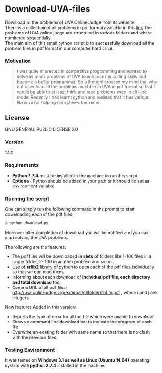 # Download-UVA-files
Download all the problems of UVA Online Judge from its website  
There is a collection of all problems in pdf format available in this [link](https://uva.onlinejudge.org/index.php?option=com_onlinejudge&Itemid=8&category=1)
    The problems of UVA online judge are structured in various folders and where numbered sequentially.  
	The main aim of this small python script is to successfully download all the problem files in pdf format in our computer hard drive.

### Motivation

>I was quite interested in competitive programming and wanted to solve as many 
>problems of UVA to enhance my coding skills and become a  better programmer. 
>So a thought crossed my mind that why not download all the problems available in UVA 
>in pdf format so that I would be able to at least think and read problems even in off-line mode.
>Recently I had learnt python and realised that it has various libraries for helping
>me achieve the same

License
---------

GNU GENERAL PUBLIC LICENSE 2.0

### Version 
1.1.0

### Requirements 

* **Python 2.7.4** must be installed in the machine to run this script.
* **Optional**- Python should be added in your path or it should be set 
as environment variable 

### Running the script 
One can simply run the following command in the prompt to start downloading each of the pdf files:

```sh
$ python download.py
```

Moreover after completion of download you will be notified and you can start solving the 
UVA problems. 

The following are the features:

* The pdf files will be downloaded **in slots** of folders like 1-100 files in a single folder, 2- 100 in another problem and so on....
* Use of **urlib2** library of python to open each of the pdf files individually so that we can read them.	
* Informing about each download of **individual pdf file, each directory and total download** too.
* Generic URL of all pdf files: http://uva.onlinejudge.org/external/jthfolder/ithfile.pdf , where i and j are integers 

New features Added in this version:
* Reports the type of error for all the file which were unable to download.
* Shows a command line download bar to indicate the progress of each file.
* Overwrite an existing folder with same name so that there is no clash with the previous files.

### Testing Environment 

It was tested on **Windows 8.1 as well as Linux (Ubuntu 14.04)** operating system with **python 2.7.4**  installed in the machine.
